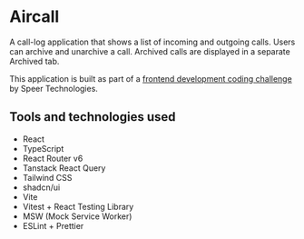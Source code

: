 # Aircall

A call-log application that shows a list of incoming and outgoing calls. Users can archive and unarchive a call. Archived calls are displayed in a separate Archived tab.

This application is built as part of a [frontend development coding challenge](https://github.com/speer-technologies/aircall/tree/master) by Speer Technologies.

## Tools and technologies used

- React
- TypeScript
- React Router v6
- Tanstack React Query
- Tailwind CSS
- shadcn/ui
- Vite
- Vitest + React Testing Library
- MSW (Mock Service Worker)
- ESLint + Prettier
